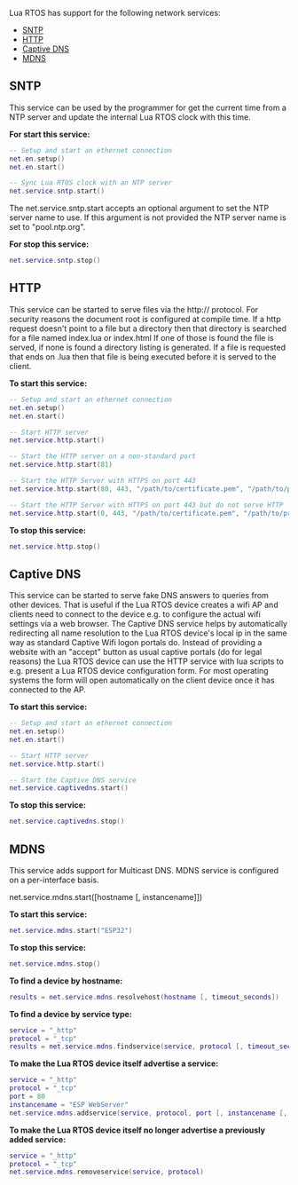 Lua RTOS has support for the following network services:

* [SNTP](#sntp)
* [HTTP](#http)
* [Captive DNS](#captive-dns)
* [MDNS](#mdns)

## SNTP

This service can be used by the programmer for get the current time from a NTP server and update the internal Lua RTOS clock with this time.

**For start this service:**

```lua
-- Setup and start an ethernet connection
net.en.setup()
net.en.start()

-- Sync Lua RTOS clock with an NTP server
net.service.sntp.start()
```

The net.service.sntp.start accepts an optional argument to set the NTP server name to use. If this argument is not provided the NTP server name is set to "pool.ntp.org".

**For stop this service:**

   ```lua
   net.service.sntp.stop()
   ```

## HTTP

This service can be started to serve files via the http:// protocol.
For security reasons the document root is configured at compile time.
If a http request doesn't point to a file but a directory then that directory is searched for a file named index.lua or index.html If one of those is found the file is served, if none is found a directory listing is generated.
If a file is requested that ends on .lua then that file is being executed before it is served to the client.

**To start this service:**

```lua
-- Setup and start an ethernet connection
net.en.setup()
net.en.start()

-- Start HTTP server
net.service.http.start()

-- Start the HTTP server on a non-standard port
net.service.http.start(81)

-- Start the HTTP Server with HTTPS on port 443
net.service.http.start(80, 443, "/path/to/certificate.pem", "/path/to/privatekey.pem")

-- Start the HTTP Server with HTTPS on port 443 but do not serve HTTP
net.service.http.start(0, 443, "/path/to/certificate.pem", "/path/to/privatekey.pem")
```

**To stop this service:**

```lua
net.service.http.stop()
```

## Captive DNS

This service can be started to serve fake DNS answers to queries from other devices. That is useful if the Lua RTOS device creates a wifi AP and clients need to connect to the device e.g. to configure the actual wifi settings via a web browser. The Captive DNS service helps by automatically redirecting all name resolution to the Lua RTOS device's local ip in the same way as standard Captive Wifi logon portals do. Instead of providing a website with an "accept" button as usual captive portals (do for legal reasons) the Lua RTOS device can use the HTTP service with lua scripts to e.g. present a Lua RTOS device configuration form. For most operating systems the form will open automatically on the client device once it has connected to the AP.

**To start this service:**

```lua
-- Setup and start an ethernet connection
net.en.setup()
net.en.start()

-- Start HTTP server
net.service.http.start()

-- Start the Captive DNS service
net.service.captivedns.start()
```

**To stop this service:**

```lua
net.service.captivedns.stop()
```

## MDNS

This service adds support for Multicast DNS. MDNS service is configured on a per-interface basis.

net.service.mdns.start([hostname [, instancename]])

**To start this service:**

```lua
net.service.mdns.start("ESP32")
```

**To stop this service:**

```lua
net.service.mdns.stop()
```

**To find a device by hostname:**

```lua
results = net.service.mdns.resolvehost(hostname [, timeout_seconds])
```

**To find a device by service type:**

```lua
service = "_http"
protocol = "_tcp"
results = net.service.mdns.findservice(service, protocol [, timeout_seconds])
```

**To make the Lua RTOS device itself advertise a service:**

```lua
service = "_http"
protocol = "_tcp"
port = 80
instancename = "ESP WebServer"
net.service.mdns.addservice(service, protocol, port [, instancename [, txt_table]])
```

**To make the Lua RTOS device itself no longer advertise a previously added service:**

```lua
service = "_http"
protocol = "_tcp"
net.service.mdns.removeservice(service, protocol)
```
